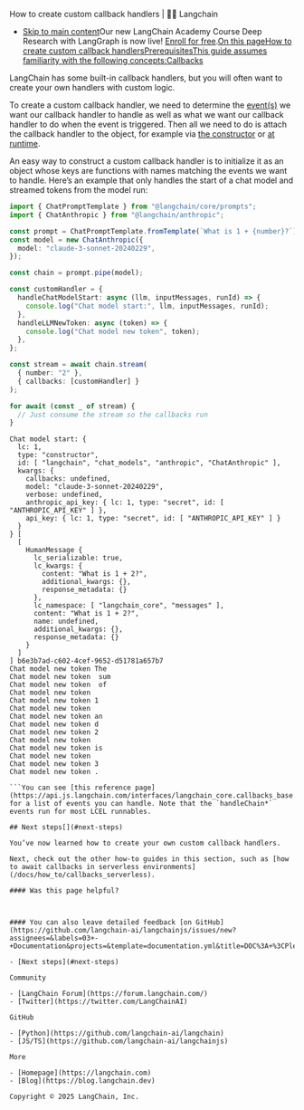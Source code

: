 How to create custom callback handlers | 🦜️🔗 Langchain
- [Skip to main content](#__docusaurus_skipToContent_fallback)Our new LangChain Academy Course Deep Research with LangGraph is now live! [Enroll for free](https://academy.langchain.com/courses/deep-research-with-langgraph/?utm_medium=internal&utm_source=docs&utm_campaign=q3-2025_deep-research-course_co).[On this pageHow to create custom callback handlersPrerequisitesThis guide assumes familiarity with the following concepts:Callbacks](/docs/concepts/callbacks)

LangChain has some built-in callback handlers, but you will often want to create your own handlers with custom logic.

To create a custom callback handler, we need to determine the [event(s)](https://api.js.langchain.com/interfaces/langchain_core.callbacks_base.CallbackHandlerMethods.html) we want our callback handler to handle as well as what we want our callback handler to do when the event is triggered. Then all we need to do is attach the callback handler to the object, for example via [the constructor](/docs/how_to/callbacks_constructor) or [at runtime](/docs/how_to/callbacks_runtime).

An easy way to construct a custom callback handler is to initialize it as an object whose keys are functions with names matching the events we want to handle. Here’s an example that only handles the start of a chat model and streamed tokens from the model run:

```typescript
import { ChatPromptTemplate } from "@langchain/core/prompts";
import { ChatAnthropic } from "@langchain/anthropic";

const prompt = ChatPromptTemplate.fromTemplate(`What is 1 + {number}?`);
const model = new ChatAnthropic({
  model: "claude-3-sonnet-20240229",
});

const chain = prompt.pipe(model);

const customHandler = {
  handleChatModelStart: async (llm, inputMessages, runId) => {
    console.log("Chat model start:", llm, inputMessages, runId);
  },
  handleLLMNewToken: async (token) => {
    console.log("Chat model new token", token);
  },
};

const stream = await chain.stream(
  { number: "2" },
  { callbacks: [customHandler] }
);

for await (const _ of stream) {
  // Just consume the stream so the callbacks run
}

```

```text
Chat model start: {
  lc: 1,
  type: "constructor",
  id: [ "langchain", "chat_models", "anthropic", "ChatAnthropic" ],
  kwargs: {
    callbacks: undefined,
    model: "claude-3-sonnet-20240229",
    verbose: undefined,
    anthropic_api_key: { lc: 1, type: "secret", id: [ "ANTHROPIC_API_KEY" ] },
    api_key: { lc: 1, type: "secret", id: [ "ANTHROPIC_API_KEY" ] }
  }
} [
  [
    HumanMessage {
      lc_serializable: true,
      lc_kwargs: {
        content: "What is 1 + 2?",
        additional_kwargs: {},
        response_metadata: {}
      },
      lc_namespace: [ "langchain_core", "messages" ],
      content: "What is 1 + 2?",
      name: undefined,
      additional_kwargs: {},
      response_metadata: {}
    }
  ]
] b6e3b7ad-c602-4cef-9652-d51781a657b7
Chat model new token The
Chat model new token  sum
Chat model new token  of
Chat model new token
Chat model new token 1
Chat model new token
Chat model new token an
Chat model new token d
Chat model new token 2
Chat model new token
Chat model new token is
Chat model new token
Chat model new token 3
Chat model new token .

```You can see [this reference page](https://api.js.langchain.com/interfaces/langchain_core.callbacks_base.CallbackHandlerMethods.html) for a list of events you can handle. Note that the `handleChain*` events run for most LCEL runnables.

## Next steps[​](#next-steps)

You’ve now learned how to create your own custom callback handlers.

Next, check out the other how-to guides in this section, such as [how to await callbacks in serverless environments](/docs/how_to/callbacks_serverless).

#### Was this page helpful?



#### You can also leave detailed feedback [on GitHub](https://github.com/langchain-ai/langchainjs/issues/new?assignees=&labels=03+-+Documentation&projects=&template=documentation.yml&title=DOC%3A+%3CPlease+write+a+comprehensive+title+after+the+%27DOC%3A+%27+prefix%3E).

- [Next steps](#next-steps)

Community

- [LangChain Forum](https://forum.langchain.com/)
- [Twitter](https://twitter.com/LangChainAI)

GitHub

- [Python](https://github.com/langchain-ai/langchain)
- [JS/TS](https://github.com/langchain-ai/langchainjs)

More

- [Homepage](https://langchain.com)
- [Blog](https://blog.langchain.dev)

Copyright © 2025 LangChain, Inc.